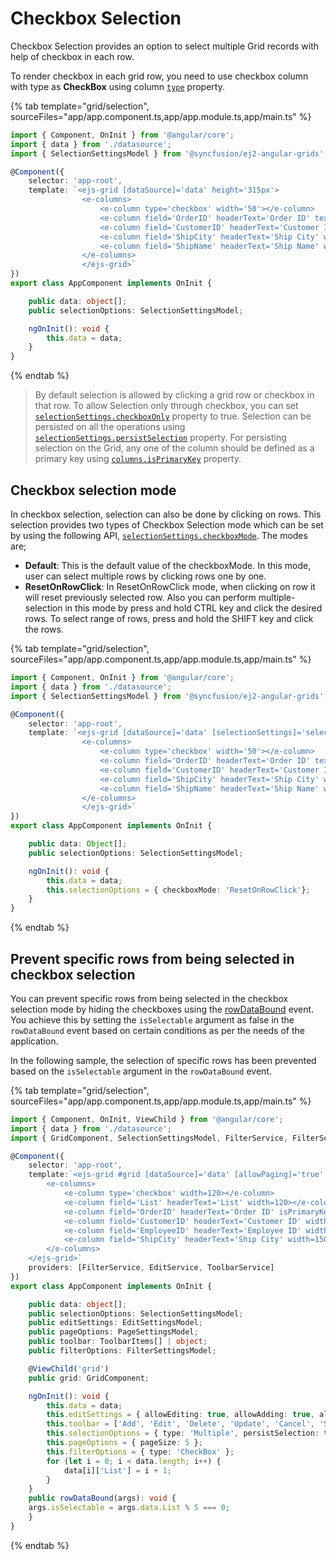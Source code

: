 # Checkbox Selection

Checkbox Selection provides an option to select multiple Grid records with help of checkbox in each row.

To render checkbox in each grid row, you need to use checkbox column with type as **CheckBox** using
column [`type`](../../api/grid/column/#type) property.

{% tab template="grid/selection", sourceFiles="app/app.component.ts,app/app.module.ts,app/main.ts" %}

```typescript
import { Component, OnInit } from '@angular/core';
import { data } from './datasource';
import { SelectionSettingsModel } from '@syncfusion/ej2-angular-grids';

@Component({
    selector: 'app-root',
    template: `<ejs-grid [dataSource]='data' height='315px'>
                <e-columns>
                    <e-column type='checkbox' width='50'></e-column>
                    <e-column field='OrderID' headerText='Order ID' textAlign='Right' width=120></e-column>
                    <e-column field='CustomerID' headerText='Customer ID' width=150></e-column>
                    <e-column field='ShipCity' headerText='Ship City' width=150></e-column>
                    <e-column field='ShipName' headerText='Ship Name' width=150></e-column>
                </e-columns>
                </ejs-grid>`
})
export class AppComponent implements OnInit {

    public data: object[];
    public selectionOptions: SelectionSettingsModel;

    ngOnInit(): void {
        this.data = data;
    }
}

```

{% endtab %}

> By default selection is allowed by clicking a grid row or checkbox in that row. To allow Selection only through checkbox, you can set
[`selectionSettings.checkboxOnly`](../../api/grid/selectionSettings/#checkboxonly) property to true.
> Selection can be persisted on all the operations
using [`selectionSettings.persistSelection`](../../api/grid/selectionSettings/#persistselection) property.
For persisting selection on the Grid, any one of the column should be defined as a primary key
using [`columns.isPrimaryKey`](../../api/grid/column/#isprimarykey) property.

## Checkbox selection mode

In checkbox selection, selection can also be done by clicking on rows. This selection provides two types of Checkbox Selection mode which can be set by using the following API,
[`selectionSettings.checkboxMode`](../../api/grid/selectionSettings/#checkboxmode). The modes are;

* **Default**: This is the default value of the checkboxMode. In this mode, user can select multiple rows by clicking rows one by one.
* **ResetOnRowClick**: In ResetOnRowClick mode, when clicking on row it will reset previously selected row. Also you can perform multiple-selection in this mode by press
and hold CTRL key and click the desired rows. To select range of rows, press and hold the SHIFT key and click the rows.

{% tab template="grid/selection", sourceFiles="app/app.component.ts,app/app.module.ts,app/main.ts" %}

```typescript
import { Component, OnInit } from '@angular/core';
import { data } from './datasource';
import { SelectionSettingsModel } from '@syncfusion/ej2-angular-grids';

@Component({
    selector: 'app-root',
    template: `<ejs-grid [dataSource]='data' [selectionSettings]='selectionOptions' height='315px'>
                <e-columns>
                    <e-column type='checkbox' width='50'></e-column>
                    <e-column field='OrderID' headerText='Order ID' textAlign='Right' width=120></e-column>
                    <e-column field='CustomerID' headerText='Customer ID' width=150></e-column>
                    <e-column field='ShipCity' headerText='Ship City' width=150></e-column>
                    <e-column field='ShipName' headerText='Ship Name' width=150></e-column>
                </e-columns>
                </ejs-grid>`
})
export class AppComponent implements OnInit {

    public data: Object[];
    public selectionOptions: SelectionSettingsModel;

    ngOnInit(): void {
        this.data = data;
        this.selectionOptions = { checkboxMode: 'ResetOnRowClick'};
    }
}

```

{% endtab %}

## Prevent specific rows from being selected in checkbox selection

You can prevent specific rows from being selected in the checkbox selection mode by hiding the checkboxes using the [rowDataBound](../../api/grid/#rowdatabound) event. You achieve this by setting the `isSelectable` argument as false in the `rowDataBound` event based on certain conditions as per the needs of the application.

In the following sample, the selection of specific rows has been prevented based on the `isSelectable` argument in the `rowDataBound` event.

{% tab template="grid/selection", sourceFiles="app/app.component.ts,app/app.module.ts,app/main.ts" %}

```typescript
import { Component, OnInit, ViewChild } from '@angular/core';
import { data } from './datasource';
import { GridComponent, SelectionSettingsModel, FilterService, FilterSettingsModel, PageSettingsModel, ToolbarService, ToolbarItems, EditService, EditSettingsModel, RowDataBoundEventArgs } from '@syncfusion/ej2-angular-grids';

@Component({
    selector: 'app-root',
    template:`<ejs-grid #grid [dataSource]='data' [allowPaging]='true' [allowFiltering]='true' [allowSelection]='true' [selectionSettings]='selectionOptions' [editSettings]='editSettings' [toolbar]='toolbar' [pageSettings]='pageOptions' [filterSettings]='filterOptions' (rowDataBound)='rowDataBound($event)'>
        <e-columns>
            <e-column type='checkbox' width=120></e-column>
            <e-column field='List' headerText='List' width=120></e-column>
            <e-column field='OrderID' headerText='Order ID' isPrimaryKey='true' textAlign='Right' width=150></e-column>
            <e-column field='CustomerID' headerText='Customer ID' width=150></e-column>
            <e-column field='EmployeeID' headerText='Employee ID' width=150></e-column>
            <e-column field='ShipCity' headerText='Ship City' width=150></e-column>
        </e-columns>
    </ejs-grid>`
    providers: [FilterService, EditService, ToolbarService]
})
export class AppComponent implements OnInit {

    public data: object[];
    public selectionOptions: SelectionSettingsModel;
    public editSettings: EditSettingsModel;
    public pageOptions: PageSettingsModel;
    public toolbar: ToolbarItems[] | object;
    public filterOptions: FilterSettingsModel;

    @ViewChild('grid')
    public grid: GridComponent;

    ngOnInit(): void {
        this.data = data;
        this.editSettings = { allowEditing: true, allowAdding: true, allowDeleting: true, mode: 'Normal' };
        this.toolbar = ['Add', 'Edit', 'Delete', 'Update', 'Cancel', 'Search'];
        this.selectionOptions = { type: 'Multiple', persistSelection: true };
        this.pageOptions = { pageSize: 5 };
        this.filterOptions = { type: 'CheckBox' };
        for (let i = 0; i < data.length; i++) {
            data[i]['List'] = i + 1;
        }
    }
    public rowDataBound(args): void {
    args.isSelectable = args.data.List % 5 === 0;
    }
}

```

{% endtab %}